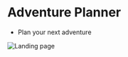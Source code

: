# Adventure Planner

- Plan your next adventure


![Landing page](https://i.ibb.co/5YzTdWW/landingpage.jpg)
